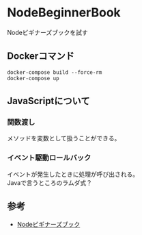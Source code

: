 # NodeBeginnerBook
Nodeビギナーズブックを試す

## Dockerコマンド

```
docker-compose build --force-rm
docker-compose up
```

## JavaScriptについて

### 関数渡し

メソッドを変数として扱うことができる。

### イベント駆動ロールバック

イベントが発生したときに処理が呼び出される。  
Javaで言うところのラムダ式？

## 参考

- [Nodeビギナーズブック](https://www.nodebeginner.org/index-jp.html)        